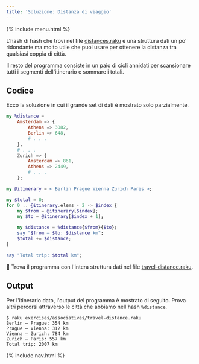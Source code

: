 ```yaml
---
title: 'Soluzione: Distanza di viaggio'
---
```


{% include menu.html %}

L'hash di hash che trovi nel file [distances.raku](https://github.com/ash/raku-course/blob/master/essentials/associatives/exercises/travel-distance/distances.raku) è una struttura dati un po' ridondante ma molto utile che puoi usare per ottenere la distanza tra qualsiasi coppia di città.

Il resto del programma consiste in un paio di cicli annidati per scansionare tutti i segmenti dell'itinerario e sommare i totali.

## Codice

Ecco la soluzione in cui il grande set di dati è mostrato solo parzialmente.

```raku
my %distance = 
    Amsterdam => {
        Athens => 3082,
        Berlin => 648,
        # . . .
    },
    # . . .
    Zurich => {
        Amsterdam => 861,
        Athens => 2449,
        # . . .
    };

my @itinerary = < Berlin Prague Vienna Zurich Paris >;

my $total = 0;
for 0 .. @itinerary.elems - 2 -> $index {
    my $from = @itinerary[$index];
    my $to = @itinerary[$index + 1];

    my $distance = %distance{$from}{$to};
    say "$from — $to: $distance km";
    $total += $distance;
}

say "Total trip: $total km";
```

🦋 Trova il programma con l'intera struttura dati nel file [travel-distance.raku](https://github.com/ash/raku-course/blob/master/exercises/associatives/travel-distance.raku).

## Output

Per l'itinerario dato, l'output del programma è mostrato di seguito. Prova altri percorsi attraverso le città che abbiamo nell'hash `%distance`.

```console
$ raku exercises/associatives/travel-distance.raku
Berlin — Prague: 354 km
Prague — Vienna: 312 km
Vienna — Zurich: 784 km
Zurich — Paris: 557 km
Total trip: 2007 km
```

{% include nav.html %}